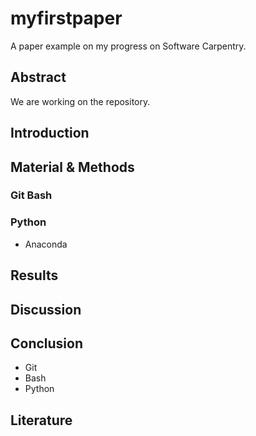 # myfirstpaper
A paper example on my progress on Software Carpentry.


## Abstract
We are working on the repository.
## Introduction

## Material & Methods
### Git Bash
### Python
- Anaconda

## Results

## Discussion

## Conclusion
- Git
- Bash
- Python

## Literature
